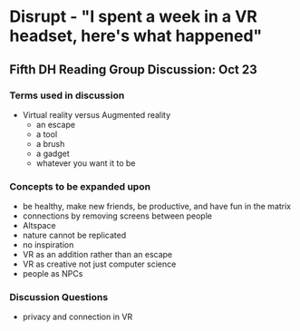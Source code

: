 # Disrupt - "I spent a week in a VR headset, here's what happened"

## Fifth DH Reading Group Discussion: Oct 23

### Terms used in discussion
- Virtual reality versus Augmented reality
	- an escape
	- a tool
	- a brush
	- a gadget
	- whatever you want it to be


### Concepts to be expanded upon

- be healthy, make new friends, be productive, and have fun in the matrix
- connections by removing screens between people
- Altspace
- nature cannot be replicated 
- no inspiration
- VR as an addition rather than an escape
- VR as creative not just computer science
- people as NPCs 

### Discussion Questions

- privacy and connection in VR
